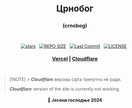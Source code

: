 # <p align="center">Црнобог</p>

### <p align="center">(crnobog)</p>

<br>

<div align="center">
<p>
<a href="https://github.com/crnobog69/crnobog69.github.io/stargazers"><img src="https://img.shields.io/github/stars/crnobog69/crnobog69.github.io?style=for-the-badge&logo=starship&color=C9CBFF&logoColor=C9CBFF&labelColor=302D41" alt="stars"><a>&nbsp;&nbsp;
<a href="https://github.com/crnobog69/crnobog69.github.io/"><img src="https://img.shields.io/github/repo-size/crnobog69/crnobog69.github.io?style=for-the-badge&logo=linux&logoColor=f9e2af&label=Size&labelColor=302D41&color=f9e2af" alt="REPO SIZE"></a>&nbsp;&nbsp;
<a href="https://github.com/crnobog69/crnobog69.github.io/commits/main/"><img src="https://img.shields.io/github/last-commit/crnobog69/crnobog69.github.io?style=for-the-badge&logo=github&logoColor=eba0ac&label=Last%20Commit&labelColor=302D41&color=eba0ac" alt="Last Commit"></a>&nbsp;&nbsp;
<a href="https://github.com/crnobog69/crnobog69.github.io/LICENSE"><img src="https://img.shields.io/github/license/crnobog69/crnobog69.github.io?style=for-the-badge&logo=&color=CBA6F7&logoColor=CBA6F7&labelColor=302D41" alt="LICENSE"></a>&nbsp;&nbsp;
</p>
</div>

### <p align="center">[Vercel](https://crnobog.vercel.app/) | [Cloudflare](https://crnobog.pages.dev/)</p>

<br>

> [!NOTE] > **_Cloudflare_** верзија сајта тренутно не ради.
>
> **_Cloudflare_** version of the site is currently not working.

#### <p align="center">🍂 Јесени господње 2024</p>
